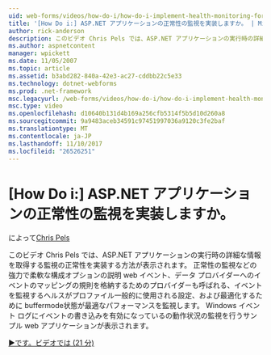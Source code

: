 ```yaml
---
uid: web-forms/videos/how-do-i/how-do-i-implement-health-monitoring-for-an-aspnet-application
title: '[How Do i:] ASP.NET アプリケーションの正常性の監視を実装しますか。 | Microsoft Docs'
author: rick-anderson
description: このビデオ Chris Pels では、ASP.NET アプリケーションの実行時の詳細な情報を取得する監視の正常性を実装する方法が表示されます。 について、強力なとしています.
ms.author: aspnetcontent
manager: wpickett
ms.date: 11/05/2007
ms.topic: article
ms.assetid: b3abd282-840a-42e3-ac27-cddbb22c5e33
ms.technology: dotnet-webforms
ms.prod: .net-framework
msc.legacyurl: /web-forms/videos/how-do-i/how-do-i-implement-health-monitoring-for-an-aspnet-application
msc.type: video
ms.openlocfilehash: d10640b131d4b169a256cfb5314f5b5d10d260a8
ms.sourcegitcommit: 9a9483aceb34591c97451997036a9120c3fe2baf
ms.translationtype: MT
ms.contentlocale: ja-JP
ms.lasthandoff: 11/10/2017
ms.locfileid: "26526251"
---
```

<a name="how-do-i--implement-health-monitoring-for-an-aspnet-application"></a>[How Do i:] ASP.NET アプリケーションの正常性の監視を実装しますか。
====================
によって[Chris Pels](https://twitter.com/chrispels)

このビデオ Chris Pels では、ASP.NET アプリケーションの実行時の詳細な情報を取得する監視の正常性を実装する方法が表示されます。 正常性の監視などの強力で柔軟な構成オプションの説明 web イベント、データ プロバイダーへのイベントのマッピングの規則を格納するためのプロバイダーも呼ばれる、イベントを監視するヘルスがプロファイル一般的に使用される設定、および最適化するために buffermode状態が最適なパフォーマンスを監視します。 Windows イベント ログにイベントの書き込みを有効になっているの動作状況の監視を行うサンプル web アプリケーションが表示されます。

[&#9654;です。ビデオでは (21 分)](https://channel9.msdn.com/Blogs/ASP-NET-Site-Videos/how-do-i-implement-health-monitoring-for-an-aspnet-application)
